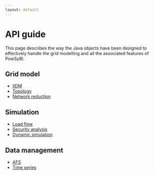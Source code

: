 ```yaml
---
layout: default
---
```


# API guide

This page describes the way the Java objects have been designed to effectively handle the grid modelling and all the associated features of PowSyBl.

## Grid model
- [IIDM]()
- [Topology]()
- [Network reduction]()

## Simulation
- [Load flow](loadflow.md)
- [Security analysis](security-analysis.md)
- [Dynamic simulation](dynamic-simulation.md)

## Data management
- [AFS]()
- [Time series]()
